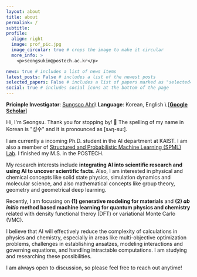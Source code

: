 ```yaml
---
layout: about
title: about
permalink: /
subtitle: 
profile:
  align: right
  image: prof_pic.jpg
  image_circular: true # crops the image to make it circular
  more_info: >
    <p>seongsukim@postech.ac.kr</p>

news: true # includes a list of news items
latest_posts: False # includes a list of the newest posts
selected_papers: False # includes a list of papers marked as "selected={true}"
social: true # includes social icons at the bottom of the page
---
```


<!-- **Machine Learning Lab** @ <a href="https://ml.postech.ac.kr/">Postech</a>\\ -->
**Pricinple Investigator**: [Sungsoo Ahn](https://sites.google.com/view/sungsooahn0215/home)\\
**Language**: Korean, English \\
\[[**Google Scholar**](https://scholar.google.com/citations?user=ihW8TmoAAAAJ&hl=ko)\]

Hi, I'm Seongsu. Thank you for stopping by! 👋 The spelling of my name in Korean is "성수" and it is pronounced as [sʌŋ-su:].

I am currently a incoming Ph.D. student in the AI department at KAIST. I am also a member of [Structured and Probabilistic Machine Learning (SPML) Lab](https://sites.google.com/view/sungsooahn0215/home). I finished my M.S. in the POSTECH.

My research interests include **integrating AI into scientific research and using AI to uncover scientific facts**. Also, I am interested in physical and chemical concepts like solid state physics, simulation dynamics and molecular science, and also mathematical concepts like group theory, geometry and geometrical deep learning.

Recently, I am focusing on **(1) generative modeling for materials** and **(2) *ab initio* method based machine learning for quantum physics and chemistry** related with density functional theroy (DFT) or variational Monte Carlo (VMC).

I believe that AI will effectively reduce the complexity of calculations in physics and chemistry, especially in areas like multi-objective optimization problems, challenges in establishing ansatzes, modeling interactions and governing equations, and handling intractable computations. I am studying and researching these possibilities.

I am always open to discussion, so please feel free to reach out anytime!


<!-- Recently, I am focusing on intergrating [Geometrical Deep Learning](https://geometricdeeplearning.com/) into the molecular science. -->

<!-- **\[News**🚀 ***'24. Oct*** **\]** one paper, [**"MOFFlow: Flow Matching for Structure Prediction of Metal-Organic Frameworks"**](https://arxiv.org/abs/2410.17270), has been accepted to AIDrugX workshop at NIPS 2024.\\
**\[News**🚀 ***'24. Jul*** **\]** one paper, [**"Gaussian Plane-Wave Neural Operator For Electron Density Estimation"**](https://arxiv.org/abs/2402.04278), has been accepted to ICML 2024. -->

<!-- 
Write your biography here. Tell the world about yourself. Link to your favorite [subreddit](http://reddit.com). You can put a picture in, too. The code is already in, just name your picture `prof_pic.jpg` and put it in the `img/` folder.

Put your address / P.O. box / other info right below your picture. You can also disable any of these elements by editing `profile` property of the YAML header of your `_pages/about.md`. Edit `_bibliography/papers.bib` and Jekyll will render your [publications page](/al-folio/publications/) automatically.

Link to your social media connections, too. This theme is set up to use [Font Awesome icons](https://fontawesome.com/) and [Academicons](https://jpswalsh.github.io/academicons/), like the ones below. Add your Facebook, Twitter, LinkedIn, Google Scholar, or just disable all of them. -->
